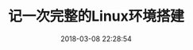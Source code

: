 ---
title: 记一次完整的Linux环境搭建
date: 2018-03-08 22:28:54
tags: 
- Linux
categories: 
- Linux
thumbnail: 
---